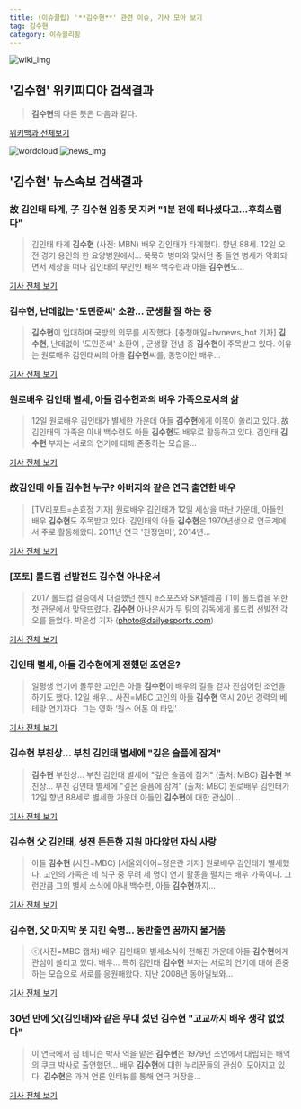 ```yaml
---
title: (이슈클립) '**김수현**' 관련 이슈, 기사 모아 보기
tag: 김수현
category: 이슈클리핑
---
```

![wiki_img](https://user-images.githubusercontent.com/42597476/44503234-41136a80-a6d0-11e8-9071-6fc6418eafe4.png)
## **'**김수현**'** 위키피디아 검색결과
>**김수현**의 다른 뜻은 다음과 같다.

<a href="https://ko.wikipedia.org/wiki/김수현" target="_blank">위키백과 전체보기</a>

![wordcloud](https://s3.ap-northeast-2.amazonaws.com/lyrics101-wordcloud/2018-09-12-1536758296.png)
![news_img](https://user-images.githubusercontent.com/42597476/44507050-1206f400-a6e4-11e8-8d98-7ffbfebb353f.png)
## **'**김수현**'** 뉴스속보 검색결과
### 故 김인태 타계, 子 **김수현** 임종 못 지켜 "1분 전에 떠나셨다고…후회스럽다"

>김인태 타계 **김수현** (사진: MBN) 배우 김인태가 타계했다. 향년 88세. 12일 오전 경기 용인의 한 요양병원에서... 묵묵히 병마와 맞서던 중 돌연 병세가 악화되면서 세상을 떠나 김인태의 부인인 배우 백수련과 아들 **김수현**도...

<a href="http://www.honam.co.kr/read.php3?aid=1536757381565075215" target="_blank">기사 전체 보기</a>

### **김수현**, 난데없는 '도민준씨' 소환... 군생활 잘 하는 중

>**김수현**이 입대하며 국방의 의무를 시작했다. [충청매일=hvnews_hot 기자] **김수현**, 난데없이 '도민준씨' 소환이 , 군생활 전념 중 **김수현**이 주목받고 있다. 이유는 원로배우 김인태씨의 아들 **김수현**씨를, 동명이인 배우...

<a href="http://www.ccdn.co.kr/news/articleView.html?idxno=540337" target="_blank">기사 전체 보기</a>

### 원로배우 김인태 별세, 아들 **김수현**과의 배우 가족으로서의 삶

>12일 원로배우 김인태가 별세한 가운데 아들 **김수현**에게 이목이 쏠리고 있다. 故 김인태의 가족은 아내 백수련도 아들 **김수현**도 배우로 활동하고 있다. 김인태 **김수현** 부자는 서로의 연기에 대해 존중하는 모습을...

<a href="http://news.hankyung.com/article/201809128757I" target="_blank">기사 전체 보기</a>

### 故김인태 아들 **김수현** 누구? 아버지와 같은 연극 출연한 배우

>[TV리포트=손효정 기자] 원로배우 김인태가 12일 세상을 떠난 가운데, 아들인 배우 **김수현**도 주목받고 있다. 김인태의 아들 **김수현**은 1970년생으로 연극계에서 주로 활동해왔다. 2011년 연극 '친정엄마', 2014년...

<a href="http://www.tvreport.co.kr/?c=news&m=newsview&idx=1079595" target="_blank">기사 전체 보기</a>

### [포토] 롤드컵 선발전도 **김수현** 아나운서

>2017 롤드컵 결승에서 대결했던 젠지 e스포츠와 SK텔레콤 T1이 롤드컵을 위한 첫 관문에서 맞닥뜨렸다. **김수현** 아나운서가 두 팀의 감독에게 롤드컵 선발전 각오를 들었다. 박운성 기자 (photo@dailyesports.com)

<a href="http://www.dailyesports.com/view.php?ud=20180912172209696374bcc1e038_27" target="_blank">기사 전체 보기</a>

### 김인태 별세, 아들 **김수현**에게 전했던 조언은?

>일평생 연기에 몰두한 고인은 아들 **김수현**이 배우의 길을 걷자 진심어린 조언을 하기도 했다. 12일 배우... 사진=MBC 고인의 아들 **김수현** 역시 20년 경력의 베테랑 연기자다. 그는 영화 ‘원스 어폰 어 타임’...

<a href="http://sports.mk.co.kr/view.php?year=2018&no=576502" target="_blank">기사 전체 보기</a>

### **김수현** 부친상… 부친 김인태 별세에 "깊은 슬픔에 잠겨"

>**김수현** 부친상… 부친 김인태 별세에 "깊은 슬픔에 잠겨" (출처: MBC) **김수현** 부친상… 부친 김인태 별세에 "깊은 슬픔에 잠겨" (출처: MBC) 원로배우 김인태가 12일 향년 88세로 별세한 가운데 아들인 **김수현**에 대한 관심이...

<a href="http://www.newscj.com/news/articleView.html?idxno=554527" target="_blank">기사 전체 보기</a>

### **김수현** 父 김인태, 생전 든든한 지원 마다않던 자식 사랑

>아들 **김수현** (사진=MBC) [서울와이어=정은란 기자] 원로배우 김인태가 별세했다. 고인의 가족은 네 식구 중 무려 세 명이 연기 활동을 펼치는 배우 가족이다. 그런만큼 그의 별세 소식에 아내 백수련, 아들 **김수현**까지...

<a href="http://www.seoulwire.com/news/articleView.html?idxno=26251" target="_blank">기사 전체 보기</a>

### **김수현**, 父 마지막 못 지킨 숙명… 동반출연 꿈까지 물거품

>ⓒ(사진=MBC 캡처) 배우 김인태의 별세소식이 전해진 가운데 아들 **김수현**에게 관심이 쏠리고 있다. 배우... 특히 김인태 **김수현** 부자는 서로의 연기에 대해 존중하는 모습으로 서로를 응원해왔다. 지난 2008년 동아일보와...

<a href="http://www.dailian.co.kr/news/view/739017/?sc=naver" target="_blank">기사 전체 보기</a>

### 30년 만에 父(김인태)와 같은 무대 섰던 **김수현** "고교까지 배우 생각 없었다"

>이 연극에서 짐 테니슨 박사 역을 맡은 **김수현**은 1979년 초연에서 대립되는 배역의 쿠크 박사로 출연했던... 배우 **김수현**에 대한 누리꾼들의 관심이 모아지고 있다. **김수현**은 과거 언론 인터뷰를 통해 연극 거장을...

<a href="http://www.segye.com/content/html/2018/09/12/20180912004685.html?OutUrl=naver" target="_blank">기사 전체 보기</a>


